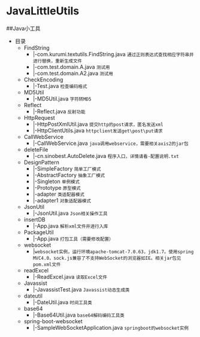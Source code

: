 # JavaLittleUtils
##Java小工具
* 目录
    * FindString 
        * |-com.kurumi.textutils.FindString.java 	`通过正则表达式查找相应字符串并进行替换，重新生成文件`
        * |-com.test.domain.A.java 					`测试用`
        * |-com.test.domain.A2.java 				`测试用`
    * CheckEncoding
        * |-Test.java 								`检查编码格式`
	* MD5Util
		* |-MD5Util.java 							`字符转MD5`
	* Reflect
		* |-Reflect.java 							`反射功能`
	* HttpRequest
		* |-HttpPostXmlUtil.java 					`提交http的post请求，匿名发送xml`
		* |-HttpClientUtils.java					`httpclient发送get\post\put请求`
	* CallWebService
		* |-CallWebService.java 					`java调用webservice，需要相关axis2的jar包`
	* deleteFile
		* |-cn.sinobest.AutoDelete.java 			`程序入口，详情请看-配置说明.txt`
	* DesignPattern
		* |-SimpleFactory 							`简单工厂模式`
		* |-AbstractFactory 						`抽象工厂模式`
		* |-Singleton								`单例模式`
		* |-Prototype								`原型模式`
		* |-adapter									`类适配器模式`
		* |-adapter1								`对象适配器模式`
	* JsonUtil
		* |-JsonUtil.java 							`Json相关操作工具`
	* insertDB
		* |-App.java 								`解析xml文件并进行入库`
	* PackageUtil
		* |-App.java 								`打包工具（需要修改配置）`
	* websocket
		* |`websocket实例，运行环境apache-tomcat-7.0.63，jdk1.7。使用spring MVC4.0，sock.js兼容了不支持WebSocket的浏览器如IE。相关jar包见pom.xml文件`
	* readExcel
		* |-ReadExcel.java							`读取Excel文件`
	* Javassist
		* |-JavassistTest.java						`Javassist动态生成类`
	* dateutil
		* |-DateUtil.java							`时间工具类`
	* base64
		* |-Base64Util.java							`base64解码编码工具类`
	* spring-boot-websocket
		* |-SampleWebSocketApplication.java			`springboot的websocket实例`